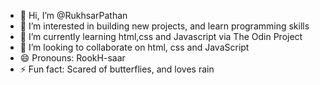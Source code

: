 - 👋 Hi, I’m @RukhsarPathan
- 👀 I’m interested in building new projects, and learn programming skills
- 🌱 I’m currently learning html,css and Javascript via The Odin Project
- 💞️ I’m looking to collaborate on html, css and JavaScript
- 😄 Pronouns: RookH-saar
- ⚡ Fun fact: Scared of butterflies, and loves rain 

<!---
RukhsarPathan/RukhsarPathan is a ✨ special ✨ repository because its `README.md` (this file) appears on your GitHub profile.
You can click the Preview link to take a look at your changes.
--->
